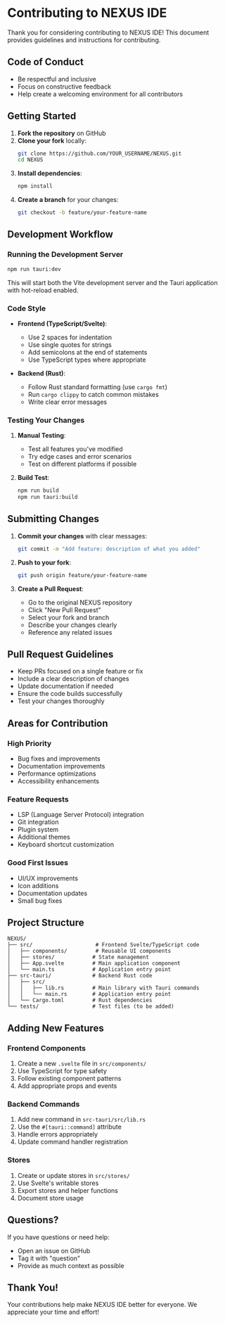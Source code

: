 # Contributing to NEXUS IDE

Thank you for considering contributing to NEXUS IDE! This document provides guidelines and instructions for contributing.

## Code of Conduct

- Be respectful and inclusive
- Focus on constructive feedback
- Help create a welcoming environment for all contributors

## Getting Started

1. **Fork the repository** on GitHub
2. **Clone your fork** locally:
   ```bash
   git clone https://github.com/YOUR_USERNAME/NEXUS.git
   cd NEXUS
   ```
3. **Install dependencies**:
   ```bash
   npm install
   ```
4. **Create a branch** for your changes:
   ```bash
   git checkout -b feature/your-feature-name
   ```

## Development Workflow

### Running the Development Server

```bash
npm run tauri:dev
```

This will start both the Vite development server and the Tauri application with hot-reload enabled.

### Code Style

- **Frontend (TypeScript/Svelte)**:
  - Use 2 spaces for indentation
  - Use single quotes for strings
  - Add semicolons at the end of statements
  - Use TypeScript types where appropriate

- **Backend (Rust)**:
  - Follow Rust standard formatting (use `cargo fmt`)
  - Run `cargo clippy` to catch common mistakes
  - Write clear error messages

### Testing Your Changes

1. **Manual Testing**:
   - Test all features you've modified
   - Try edge cases and error scenarios
   - Test on different platforms if possible

2. **Build Test**:
   ```bash
   npm run build
   npm run tauri:build
   ```

## Submitting Changes

1. **Commit your changes** with clear messages:
   ```bash
   git commit -m "Add feature: description of what you added"
   ```

2. **Push to your fork**:
   ```bash
   git push origin feature/your-feature-name
   ```

3. **Create a Pull Request**:
   - Go to the original NEXUS repository
   - Click "New Pull Request"
   - Select your fork and branch
   - Describe your changes clearly
   - Reference any related issues

## Pull Request Guidelines

- Keep PRs focused on a single feature or fix
- Include a clear description of changes
- Update documentation if needed
- Ensure the code builds successfully
- Test your changes thoroughly

## Areas for Contribution

### High Priority
- Bug fixes and improvements
- Documentation improvements
- Performance optimizations
- Accessibility enhancements

### Feature Requests
- LSP (Language Server Protocol) integration
- Git integration
- Plugin system
- Additional themes
- Keyboard shortcut customization

### Good First Issues
- UI/UX improvements
- Icon additions
- Documentation updates
- Small bug fixes

## Project Structure

```
NEXUS/
├── src/                    # Frontend Svelte/TypeScript code
│   ├── components/         # Reusable UI components
│   ├── stores/            # State management
│   ├── App.svelte         # Main application component
│   └── main.ts            # Application entry point
├── src-tauri/             # Backend Rust code
│   ├── src/
│   │   ├── lib.rs         # Main library with Tauri commands
│   │   └── main.rs        # Application entry point
│   └── Cargo.toml         # Rust dependencies
└── tests/                 # Test files (to be added)
```

## Adding New Features

### Frontend Components
1. Create a new `.svelte` file in `src/components/`
2. Use TypeScript for type safety
3. Follow existing component patterns
4. Add appropriate props and events

### Backend Commands
1. Add new command in `src-tauri/src/lib.rs`
2. Use the `#[tauri::command]` attribute
3. Handle errors appropriately
4. Update command handler registration

### Stores
1. Create or update stores in `src/stores/`
2. Use Svelte's writable stores
3. Export stores and helper functions
4. Document store usage

## Questions?

If you have questions or need help:
- Open an issue on GitHub
- Tag it with "question"
- Provide as much context as possible

## Thank You!

Your contributions help make NEXUS IDE better for everyone. We appreciate your time and effort!
